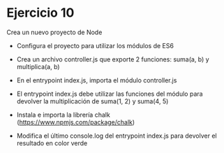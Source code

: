 # Ejercicio 10 
Crea un nuevo proyecto de Node

- Configura el proyecto para utilizar los módulos de ES6

- Crea un archivo controller.js que exporte 2 funciones: suma(a, b) y multiplica(a, b)

- En el entrypoint index.js, importa el módulo controller.js

- El entrypoint index.js debe utilizar las funciones del módulo para devolver la multiplicación de suma(1, 2) y suma(4, 5)

- Instala e importa la librería chalk (https://www.npmjs.com/package/chalk)

- Modifica el último console.log del entrypoint index.js para devolver el resultado en color verde